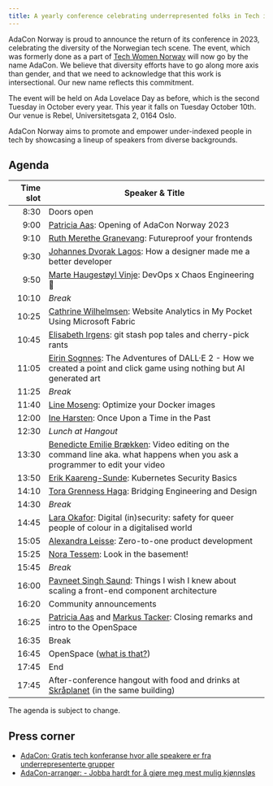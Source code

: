 ```yaml
---
title: A yearly conference celebrating underrepresented folks in Tech in Norway
---
```


AdaCon Norway is proud to announce the return of its conference in 2023,
celebrating the diversity of the Norwegian tech scene. The event, which was
formerly done as a part of [Tech Women Norway](https://techwomen.no/) will now
go by the name AdaCon. We believe that diversity efforts have to go along more
axis than gender, and that we need to acknowledge that this work is
intersectional. Our new name reflects this commitment.

The event will be held on Ada Lovelace Day as before, which is the second
Tuesday in October every year. This year it falls on Tuesday October 10th. Our
venue is Rebel, Universitetsgata 2, 0164 Oslo.

AdaCon Norway aims to promote and empower under-indexed people in tech by
showcasing a lineup of speakers from diverse backgrounds.

## Agenda

| Time slot | Speaker & Title                                                                                                                                                  |
| --------: | ---------------------------------------------------------------------------------------------------------------------------------------------------------------- |
|      8:30 | Doors open                                                                                                                                                       |
|      9:00 | [Patricia Aas](/speaker/patricia-aas): Opening of AdaCon Norway 2023                                                                                             |
|      9:10 | [Ruth Merethe Granevang](/speaker/ruth-merethe-granevang): Futureproof your frontends                                                                            |
|      9:30 | [Johannes Dvorak Lagos](/speaker/johannes-dvorak-lagos): How a designer made me a better developer                                                               |
|      9:50 | [Marte Haugestøyl Vinje](/speaker/marte-haugestoyl-vinje): DevOps x Chaos Engineering 👾                                                                         |
|     10:10 | _Break_                                                                                                                                                          |
|     10:25 | [Cathrine Wilhelmsen](/speaker/cathrine-wilhelmsen): Website Analytics in My Pocket Using Microsoft Fabric                                                       |
|     10:45 | [Elisabeth Irgens](/speaker/elisabeth-irgens): git stash pop tales and cherry-pick rants                                                                         |
|     11:05 | [Eirin Sognnes](/speaker/eirin-sognnes): The Adventures of DALL·E 2 - How we created a point and click game using nothing but AI generated art                   |
|     11:25 | _Break_                                                                                                                                                          |
|     11:40 | [Line Moseng](/speaker/line-moseng): Optimize your Docker images                                                                                                 |
|     12:00 | [Ine Harsten](/speaker/ine-harsten): Once Upon a Time in the Past                                                                                                |
|     12:30 | _Lunch at Hangout_                                                                                                                                               |
|     13:30 | [Benedicte Emilie Brækken](/speaker/benedicte-emilie-braekken): Video editing on the command line aka. what happens when you ask a programmer to edit your video |
|     13:50 | [Erik Kaareng-Sunde](/speaker/erik-kaareng-sunde): Kubernetes Security Basics                                                                                    |
|     14:10 | [Tora Grenness Haga](/speaker/tora-grenness-haga): Bridging Engineering and Design                                                                               |
|     14:30 | _Break_                                                                                                                                                          |
|     14:45 | [Lara Okafor](/speaker/lara-okafor): Digital (in)security: safety for queer people of colour in a digitalised world                                              |
|     15:05 | [Alexandra Leisse](/speaker/alexandra-leisse): Zero-to-one product development                                                                                   |
|     15:25 | [Nora Tessem](/speaker/nora-tessem): Look in the basement!                                                                                                       |
|     15:45 | _Break_                                                                                                                                                          |
|     16:00 | [Pavneet Singh Saund](/speaker/pavneet-singh-saund): Things I wish I knew about scaling a front-end component architecture                                       |
|     16:20 | Community announcements                                                                                                                                          |
|     16:25 | [Patricia Aas](/speaker/patricia-aas) and [Markus Tacker](/speaker/markus-tacker): Closing remarks and intro to the OpenSpace                                    |
|     16:35 | Break                                                                                                                                                            |
|     16:45 | OpenSpace ([what is that?](https://www.liberatingstructures.com/25-open-space-technology/))                                                                      |
|     17:45 | End                                                                                                                                                              |
|     17:45 | After-conference hangout with food and drinks at [Skråplanet](https://skraplanet.no/) (in the same building)                                                     |

<!-- [Agenda in your timezone, with Calendar export](<https://localschedule.netlify.app/#v2%3A%7B%22name%22%3A%22AdaCon%202023%22%2C%22day%22%3A%222023-10-10%22%2C%22tz%22%3A%22Europe%2FOslo%22%2C%22sessions%22%3A%7B%22830%22%3A%22Doors%20open%22%2C%22900%22%3A%22Patricia%20Aas%3A%20Opening%20of%20AdaCon%20Norway%202023%22%2C%22910%22%3A%22Ruth%20Merethe%20Granevang%3A%20Futureproof%20your%20frontends%22%2C%22930%22%3A%22Johannes%20Dvorak%20Lagos%3A%20How%20a%20designer%20made%20me%20a%20better%20developer%22%2C%22950%22%3A%22Marte%20Haugest%C3%B8yl%20Vinje%3A%20DevOps%20x%20Chaos%20Engineering%20%F0%9F%91%BE%22%2C%221010%22%3A%22Break%22%2C%221025%22%3A%22Cathrine%20Wilhelmsen%3A%20Website%20Analytics%20in%20My%20Pocket%20Using%20Microsoft%20Fabric%22%2C%221045%22%3A%22Elisabeth%20Irgens%3A%20git%20stash%20pop%20tales%20and%20cherry-pick%20rants%22%2C%221105%22%3A%22Eirin%20Sognnes%3A%20The%20Adventures%20of%20DALL%C2%B7E%202%20-%20How%20we%20created%20a%20point%20and%20click%20game%20using%20nothing%20but%20AI%20generated%20art%22%2C%221125%22%3A%22Break%22%2C%221140%22%3A%22Line%20Moseng%3A%20Optimize%20your%20Docker%20images%22%2C%221200%22%3A%22Ine%20Harsten%3A%20Once%20Upon%20a%20Time%20in%20the%20Past%22%2C%221230%22%3A%22Lunch%22%2C%221330%22%3A%22Benedicte%20Emilie%20Br%C3%A6kken%3A%20Video%20editing%20on%20the%20command%20line%20aka.%20what%20happens%20when%20you%20ask%20a%20programmer%20to%20edit%20your%20video%22%2C%221350%22%3A%22Erik%20Kaareng-Sunde%3A%20Kubernetes%20Security%20Basics%22%2C%221410%22%3A%22Tora%20Grenness%20Haga%3A%20Bridging%20Engineering%20and%20Design%22%2C%221430%22%3A%22Break%22%2C%221445%22%3A%22Lara%20Okafor%3A%20Digital%20(in)security%3A%20safety%20for%20queer%20people%20of%20colour%20in%20a%20digitalised%20world%22%2C%221505%22%3A%22Alexandra%20Leisse%3A%20Zero-to-one%20product%20development%22%2C%221525%22%3A%22Nora%20Tessem%3A%20Look%20in%20the%20basement!%22%2C%221545%22%3A%22Community%20announcements%22%2C%221550%22%3A%22Patricia%20Aas%20and%20Markus%20Tacker%3A%20Closing%20remarks%20and%20intro%20to%20the%20OpenSpace%22%2C%221600%22%3A%22Break%22%2C%221615%22%3A%22OpenSpace%22%2C%221745%22%3A%22End%22%7D%7D>). -->

The agenda is subject to change.

## Press corner

- [AdaCon: Gratis tech konferanse hvor alle speakere er fra underrepresenterte grupper](https://adacon.no/announcing-adacon-2023-no/)
- [AdaCon-arrangør: - Jobba hardt for å gjøre meg mest mulig kjønnsløs](https://www.kode24.no/artikkel/adacon-arrangor-jobba-hardt-for-a-gjore-meg-mest-mulig-kjonnslos/80137380)

